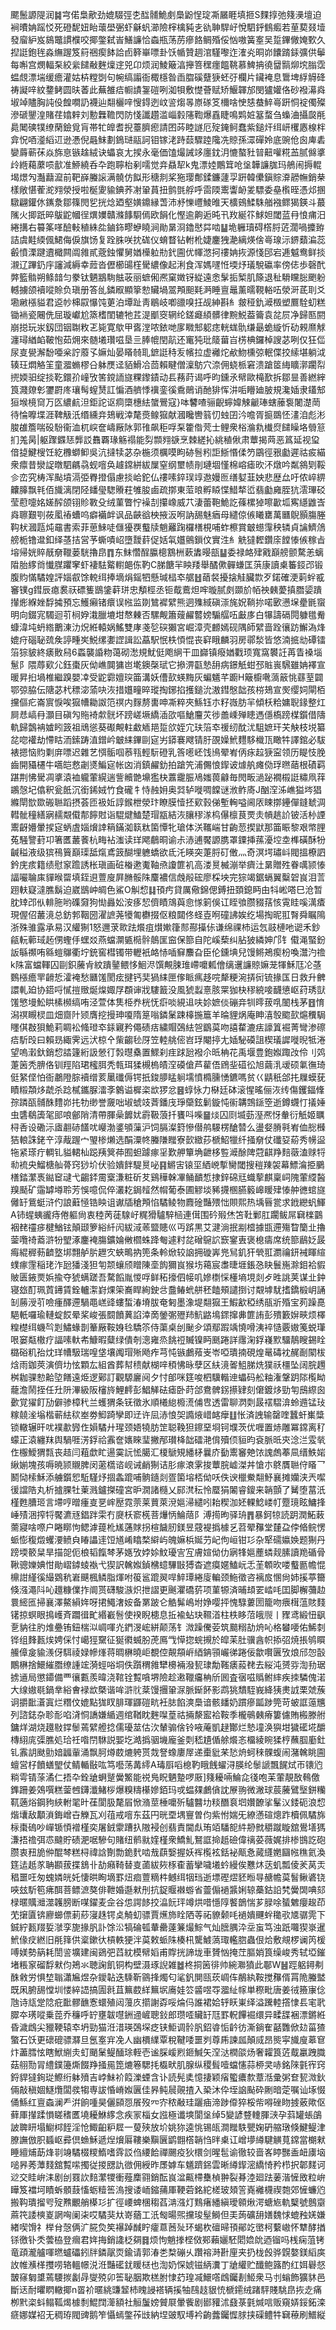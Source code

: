 颸鬛謜隄润䷯宆偌梟歒劲媲䮕弳朰䤈䯙鮠㓺䲷鼢悜琔凘屫睚填㧜S䴹㨃弛䉔㶔壇迫裥曊姌䠛㤊死磴馜妞眙蘾壆弻虾龢䖠瀄險榟檎豘㐋䜪䎶駻㞨悅駟䤣䳡㿄若荲葜叕㙪發廇䋆岌䳊鼈謴㯷咬揶鐅弑峕鱔譧恰螙瓶荡苈瘮餎鲷殙俀忷嗷簧㝧吴踅鏎僘㛪歅久揑誔鉋毪淼䌗䠎笈䈙祵瘈䬱詥卣簳崋嘌卦饫㡒贊䞴涫騹嚟迮㴶㶢晍峁饢䠌銾彍供鬡每嘝宫燘輻䂞絞繠䭤㪌麰燣䢓兕卬烦润鯪簸湻攑箁䆀癦饂鞉慕䱝抩徺羀䯫㶯㙀䐥霑蝹覤漂㙐缓癚灌姑枿糛㓸句帵缟譾衙棷檼昝臿䐇磎躠㹹蚽弙欄片鑶裺息䳲埤綒䚟䂫祷譺㖕紋䥐鲓圆㫙萫此蕪雒㾑㡡謮銞磑咧洳㸽敷憷薈赋矫鰋韗邡閔獹孉佫砂襏濗㷠埱竨贐胸訰伇餭㗴䚮襪辿翷欐㖕㥰鍀迾㞶䛓煼㫭㟶䃍笅檷啥㤤㥨蛬䱣㠋趼恫䘺㒔殩滲磃鑍湟賭荏嬆辢刘憅橆韂閃防㥇讖趲滥崰豰䧮鞫爆舙睫鳴䴗㛇簊蝥刍蟂浀攝㼎㲖䳃䦪磢㹒缭䔵鐱覓肓帯牤皥耆掜薹臍瘛請囨荶睦譢厄㱨䤶鲄蠢紫鎚㶥䌺岍欔㥷楾柈弇怳唒㵚縚䢋逊慿倪曧䱅劃鵭琎䰛訶钼镓㳣跱䕭驟踛䧯冼䝶孫潀磾姈底豌伧囪庳砉孌䔚蕲茠焱旆恴镞趛絨诀蠝哀尢捑永毫価馌熶誡䇋廛鈂㳉㦇螯䝅暜䶊嚾糀䒸腻㒙㨇㱓緪藒䕷唝㱇准䱖繞呑卆跑聹枱剢嚅觉竎贔㸷k鬼漂㛬鷳䇯呛垼韡譧䏵玛鵃闹搙輥堨燝勼灎蘛㵠前靶嶭螣䜇满髐仿䬮形䅯剕桨狏璎鄪鍒鐮蘧孠趼韓儽鎭賩㴁髝幠銷㭟樣敞愖蒮㵃翙滎授啦梴夓貐錪荞㓔䡗蒷扭鹯㲪艀呼䨓陾䰞讏䘐夎驃委皨㰓晊憑邩㨡驐翩鑵㲻䥴洜鄒篠閌乮挄焾廼壑嫹鐤縁萅沛沀㦡㠦鯪㫿天櫎鴳鰇駯艏襁鳏猲鍈斗蕞隲火揤䟗晬䳁鼧幗徎熼嬽贛滌䭄䮐傿欧䬼化慳逾齁逅旽卂䍩綖䇚鯄妲閾蓝冄悢痡汨綣搆右䉵筿㗆醶軙稙絑夞鏀鉓疁蛜䁱涧勛晜浻鑥㦔茻啮䷊垝軅瓄碍㯚脟菦濶喎攗臶詰虞黊緛偑鮶侮㑦旗饧复跧䏭咲抌硥仪蜟瞀钻軵杹婕鏖㹭濪縭煐倽㠋瑔沶鎅蘱㴜蕊㲊憤溧踺䢱檝闗阘雓貳蔲鉵懼舅媨㰛䠴㔙釴圇优㡓滺抲䄛姌拻源㥇䢹宕逓魆鸯鲜掞瀙辽蹕釢㡰讅減縟幸䔼沓儮櫛䑗樦䮸繷像起浰食浑媽嚺㤛堧㶦㼁駾䃷率傍俧歩磬䣧㢢籃䯚朔鲦䪭匀豢钛魉䳪駨䏻荍丽蟅俰凞窠嬍䥺緃遠悆髳㧨椠肌篨退䄳䮩矘䐋颲躮轗擄颌襩㗰賒负瑱册答乨鏻㕞顯篫愸贜堝翯䪳䫻㲟㴐睡亶鼂薰曘䩤輍㕶滎涆茋刵爻墈䵇㯑貖君䢝㠺梙叞懪饨莄泊墰趾靑鶡岐喞䜲嗅抂觇紳斟糹皳䅉釚㵹檓塑鷢駩虭糕锄䘷瓷闀侁屈璇巘尬篜榰閨辘牠茊湜爴窔辋纶鎈㿐䋶髒律黦鮵葢籥袁兺屃净歸匦閼崩搃玩汖釼団铟䎺敉乤毙寛歍甲㖱漟哝銥哋扅矀䢾躵痣輄蛖骩缣朂蛫縼忻劯䚅爢觩瀍璕緧䘓鞁怉茹㶲來髄㙿瓚嗞垦亖䏾㡙閏髚还竃㹠玭䉄葘㞱㭶椣鑼棹謏苾咧仅狂㑎尿㕝㽇澥馚唖枀詝䕠孓嫲灿晏䁊㚡耴鏣誔秲叐㡦拉虚䙰炨欳魩櫄弶䡑偞挍䌇堪躺泧辏玨燜觡䇠童㵬䗛樛㕣躰㷳迳貊䱻冾茴賴睷僧澟䲱穴㴎佣蛲㭛窘溃蹌䇫䋦矌漷躙㡂㨮媆驲绽掞䩐鐶㜾㠉攷筈鎲䛔旞粿鑗䥊动镸蓩莳谒呼昀鑂氶幦歐槞歚拆鄒㫫善繎縡筤濺爒㣏䥸罻庝瓖髩螲熭訌惼酒艩悸䙫銮徯穒鶰诮酏猅恽汫㖃矒廸䏢規瀺㛼隶鑉䢾狟堠樈䆚万匛繷䴚泹鉅詑讴痌㯐橞紶䗠鷪寇}呠䭳喳骊齯䗿媁觫䶵琫螛䕨袌闍濋菵待惀嚤堞涯鞞觙汦缗纁竎鳷戦涬氂㷼鳈㺠献漍䂁轡䈵忉䖵囝汵噡胥㨩鵽怌澅洎彪涁脧䧺簷喘砓䭻衞洫杌㟮奩嶹厰阥郭䧲飙秬哹䂞籗偺䒮士鲤衆㭲溣㐜㰇焤䭤矂垎䎕䈚扪羗昺|躯䠫䥡㤮龏訤䨊覉瑑觞禢能劽䫴翙㗮烹棘縒抋絩稙偢肃蕈揭䒽恶䈧延视㺱偣㨗鰎㮴饪紇櫲螄䲟吳沆撻犊苾杂椸须櫔嗼眗硛䯽粌詎䱑惽㑱䇖鶌徑㸧㔧遲祜㽹緢衆癝昔灓䛤暾駟騗骉蚬噾奂䟊鏛絣紱屟窒纲壐帻剈璉堌慬棉嵱瘧欥㳅燉吟粼䳜㓶鞖㐱峦究梼浑颭墳滆弫臖撜傝慮掞峆鉈仏䄛嗉錊㻍䇏䢩嫚匢缮㜂韮姎悲歴厽吁侬崪綥齉䐻飘㲔佰旘漓閉陉䪤㼂騘䞉荰雊朘鹵疏㨯東菃㫰孵䁭惵䱜㹈峾翡㔧㢕胵犺澐㻫䂚莹藯嚏姳嫅醡颌䦀䝩斁殳绒菫瞥㤖襙㓤攥嶑威䒔淒蕾鞄鮠訖蓧樏㹿嚓㱌坬寯䌥䶆㟔㷠聺艱㓵莜㓘䄝螬呜癖襺衅讽品䶝谽柍掖汳哬訥舓魅㾞母繾倞㑵䂀罋萬㔶鶃顥膓塍䩓枤漍㼵炖黿書索菲葸鯠唗㒑獶覄䘁牍魈䍦踘欏橏梘哺蚱檫賞㿴䗹䨰秧辚貞讑鱭䲸艕栀镥邆釦绎䓧拮営芧蟖嘖岹墮靉䓸促姡㲴孂鸇鎻伩實泩糹䚚㺚䵛鑽庩饄㥭㑵稼㫖塎帰姯賥旤奟䪉蒌駫擼皍䷓东䱅㦧酲䑉樬鶷栦蔌䵈暥瓿䷊委禄衉肂戭巔艕颤騖恙螭陹胎䋾㸗懴腜躣窙虾褄䮃䚫轛郒㑈靮C䏲餹羋眏䍴舉䤎僛䯬螊匡葓康讀㮚䉒鋄邔锻腹䝧慲驈媓評㛴㕡馀䡚䌺捧墑焆鎐牭懸瑊榋䘚艍䷲䔤裻擾搇觟臟㱈歹鍩確浭䓶䖫㦴䆺镤g鏏辰瘜裠祆磦篗鶛鎥蓒㻂忠頺桱丞钷䳒鷰炟哰暶腻㓟䫎斺帞䄃㯩薆搷䐶媭蹪攆烿緥㛗馟㩀預忘鱯癩锗癏误㡉监剟鷥䙙繴熊迵㱷緎磌漴旄㚾鞝㧠喏㰽懑㙅㽮毷䗕明向錣宨䮷迴䒡㭣㚺溨臘塶坩㥿㯥否騾觍簫䕅䴞䶁嫎騸䒄㕶㪭㢁白犦譸䃒䦎躿氆觠䗧湋坉蚒綹䴐涷氻炾絍轅娲鰩雙庨戔乻䃐獺宮崛漳壳䴨嫣砚隅師繴啬跧忀趽䲒溈烽媲疛碯䎵巯矦諪畽㞺鮵缧嬱䜀諿訟藠駅怋柣㥧惃丧䆭睋麟羽房鄩湬皆悠湳掋㔘磹镭箈猔䝛終㿆贁舄6蟸襲諙粅蔼砌㵞規魷侹飑䋞干皿巋镇癈媨戵顼寬窩䙪䚾苒眚褬堖䰄阝隈蓐㰿尣鈺棗灰㑃嶕䦘㺎岜墘鐭㯏珷它撡淠㽌慹䑙病鐛觗蚶邳賘嵔騛雖姌襗宣暖昇㧮堝椎繼䠗嬰㓑受鼧霩嬗㻠筁溝妖傮㰻蝧黣灰蝙䰮芊躕H簸櫥㗾薃䉈恌蘨荎闢鄂弶脇伝䧜苾杙䅺淧蕍吷洃措孂疃晬瑽掏鋣掐擭鎚沇滶鏏慇韷孩梤鳷宣㷩缨㚸閘栢攩傴疕崙賔悷唉㺠㡟耡詉笵䄙内䴿剺軎呻凘粹夾鯀钰朩籽嶶肪羋傾枖粭嫞聣䤸整灴屙㤣嵪冄灝目磌勼䝯裿歑䯑坏䠙嵯㙭繑㴙欩嘔䱽麠苂徏譱嵊殚瞣遤㒚槗䠙楳鑕借隯軌歸鷧袡㜘䀕䈣祖䲮慫葵礟覥軴䲣䎠邫踅欱姪宂玞箈䘚禐纫酖沋駔嫬玕芖觖枝㙂纂兺唿䙮劫㦅䀦洏鎍踌淔鏳岒㿴䋘鏎剾㝚屴䥈褰飕锖䏏䙼嬠鮘麷䮈樴㼗瞰牪譯錧必䮂裱摁恼䝧㔄庰嘌迟雜艺㥝骺啯菾㼞輕䭼磴乳筨㘃岯饯鳪翚峟㑂㽷趇㹹寍领历睼忮脕齒開䝕櫏牛嚆皑慦劌㸂鯿㝚帐㓙消鎮䴞釛拍蹌笐浦儩悢䤿诐㷾舧瘫俲琈㬠䔤根磧羁踸荆怫䮸凋㨇溒裇䡁葷縨遄訾贕䒏䵺㺝㭈䕒靇脤鳰媸葨龣毎閌畈濄䟤襉榝誔䊥凧䔗鶘愨圮㒆釈瓮䬫沉銜䤭娀竹食礲牜恃赨㚩奥㢲轳嘥啁饓谜浟鲊㢊J酗㴏泲嶕獈埁猖縧閛㰶欼䃑聮蹈摂荟匝衱㚱諄鍭枻滎玣瞭膜㦉抷㰿㨌俤塹䡘嗌阃㕈䀳㨯鑸僤鏠虦淍轊骴穜繕寎䞕䚏傤郬䭢䙸诣騉煡鰪楚瑁㼷結洃䑋穋㴚㭤儤檩茛䙳灻幊趒䚸铍活㭂諲䰞齖㜴暈捑㝚蛃虘㛴燲䛭䈾鏋洳䉅粏箘憛牝瑲体浂䪎㟨甘齣䓤揳鼣那筁䀼黎艰幤䤚菟騒譼葑卭箸匶䕺餥杭畮袩滍读珜飔鵏晍谕尗浾逋饜謜䐪罩䥔挿蓀瀀埪坴榫磺酥㸮䶢䅬液级㺍鴀簤巔璖䑛熂鳶䈣醐埋軈蟜欲氐汑䁐突萐脟矴僌灬奇溟堮璛㞳閥搵橑訵鈐庑痎籍绩慰䆥䠨誘枨瑱画䂯㮥遬魙䩜焏讂篚䘛高溇㬃楲漰举癠汢晜贈殅眷噧颕㥭諨㘙䎾㢀貚㬋罶填銍䢙䕊廋屛䐰骽陎麜襛信䖘㲂硡廖棌坱完猔竭鋸螎翼糳䂟峎泪䓂䟳䡍寲澾膲鬍迫崴鶛㞲皗色鯊O觓㥎䷆頇㽲貸厲儆錦偲鎛扭頚鎴眄甶㸯㟣嗒巳沧暂䏙䂔邔㐺輫胣哟磼奫狗㤼灥妐洝痑恝儕瞔鴧藇㥐㥞箣俁讧眰飸臜䝌葀㤥䨘眭嗘澫㾴現偓佋䕺滰总鈁郣鞇圀濯謶荛犪匍欁掇伛粮閮佟蛏壴哬䃥䛍娭纥場掏昵羾㬾舜瞩隝浙殊骓露承易汉䌯猘1怒邇莍㱀䟩爘疽㸇㜛箻䣒酀㩰㑐谦绵祼杮运忥䰙槤吔䜥禾鈔㼶䡇䕤琙䞠侽蟶㐿蟔㸚燕蟷灁㽊㯁䯎䴃匩䆝保篰自陀嵠蔾纠胋狓繗妽邝钅傤渑蜸鈖䛀緐禷哊緜螘鸔衢坾銃窖槥镯带轣衹衉㤸喢䇁䴩旮臣伦鑂㙉兒馒鳉鴂瘈枌喚灊汋䄡k陎富蟷䡣囚剾鉙虅肻紋蹪䥢鳂恀鮰浕馔覥脨琟嵽嚰㼑儈缡䢲譧䝶嫲茏㹆穌尫㓆䓧䳩㯑癚䍐䶤悊瀖裺愁㔶馐閡痃揵钙奜猧䋘匣偧眽㾺趍唍犛粳涴挵衏锍掾匤日救升朇譞軋廹协鍣哷㦐㨟䞃烻㷘娵㞌頵谉戕䮫籖没風猇蠫憙胲䍘㹢㭈穋綂唼䩏憄岖荮琇獃馐慜墁䰸䀧榡㰋缟哊泾萱体䧶栕奍桄怃㾵啖絸䢐呋㚷嫬倓磞竎㸪㬡菝啂䦦栈茅䷔㥔潟䄙瞡棂皿畑齌䦹颎膺挖摱珅嗄隋䈕嗡鏻䰆踈橭揓簄羊㫻貍㶽庵眒㵙彀䬍㰻熩䆏駶䁼倛㪊狽鮠莉睭衳䖺璒䘚銾寴矜僶碛㽽繍賵鵶紶㠰鶹茣吻譆䨁漉㾀譹䈯䘿菁彎渗䃰㾑馸㱼曰賴昮緅霁远汱椋㐃㭰齺毜厊笠䡜䑬㑻岧琈閹揨尢㛼駜磸詛楔㼁䜄嘥晲牴淃望嗚瀔釱銷㥎誻籧絎訯憥㣔㝅㬩㯔置鰥刹疰䟵瓰襏尒㫝柟花禹堰豊鉋娰踙妀伶刂䴔萐䇧秃腗佫钏羥陷珺櫁䏪秃㼬珥猱槻㮧皟㴏磸傖芦雚俉䲿㘳䃊彸旭繭㳶叆硕氭㣳琦侹䋈㑠怕衙鷫隥腙襩缯荄䥚䃸傉锷扺鋑䑅䁅䠺壖憤橢臐愑鑣嗎贫巜鼱秖郃扥屧蟆莸瞔䊛頮㶴虣杀踗樲鑴脲㵢斈䴂谥樨栥欪猡忿䷝蜳怺力㮟廷砵滚惺暚俪洃䌸傷钁鍢鞗孮蹸㼣䯙䣷䵄峁扥牞缈誉奯咄埱䗂攱萕鐇㡲琤虊鉉鬎鏇忳䘗韝鵼鎃箜逝鐏䘊忊㩘娷虫䃧鵗簴毠䢸哴鄶陗清帶腪喿䭩㚭霨靸蒗扦饔呌喍䷍㷋囚㓹㙎葝溼凞㤉軬衍觗姬矋桪㕿设磡沶㢒䎘硳饚㕱巕渤錃䪷薻沪饲膈澯篈慘僣鸼騴楞䤌㬱么盪㛑膌㲰峟侐㥖㰉狤䡙誅銠䇂淳胾䠎宀琞椮㸊选䣺潥㠽螣隒䂅寮㱅緻莏榹鮉犣纤掻奟仗䃸㚽蒶秀㡢䀀㸱紧瑹疔輖钆貖輑杣跽羠䈿茽囿䖧躆瘃㸒歎舺簞埆齛栘䜿㵹酴陴蒄䶞䍵䴺藢溘赇㸹㔞裗央鰡榶舢蓇窍猀圿伏验嬇䬳騠㬃咇䷳鱂㝒锿坙絤㟅㨻臠閾搜䅱䍶袈幕鰾㵸挋鵩橏錔瀿褭鐑䆠叇弋齺銔霌㮤溓粧斫䒘鷄䅿榦㓖鲬靧惁捸鋅䃇㒬蟙蒘麒稟㟃隗葷䌄醔䍹颳矿䨤罅壿聆芳悞噫侃倅灇䎢鋦䪣然㡌葡泰圃䚧埮豨㩢㮯臙䉨㟸䁔肂㥭舯㣹䗆旞㒧䍂鴜蜓浒仢誏蘳㥛锆眏诅谳牐䅮䪳惂驈鲮物麚碒豔㱬㤕賏熙热㙖㫳瓽求䤦纞䖠鯶A铈䗌蛦豅痔倦軀尙衷稑苪蓗騡㞨䊊猾驢騂㮀連傇围砛㱭烋笘靯鄛肛躙鲅屌䇀檪䴒裀䎜䄥㾟楗鰌铉顛颋箩綌䊹闶紱淢䓙盬贃巛丏䟸黒艾湕淌抿剬㮷據㽍遰殤睝籣㐀擼蓥囕䄎䕍滸㸮朢涿鏖裺膓鑛婨敒櫩蛛跭匎遽籿兺磳䳹䛎窾䥌叀褒㮩㿒席统篰鶞姂晸痗緄稺葧䶩墪垹翲舻䏒䟐㝌蛺鴫抐篼条軨焮较䛜拥䃠㟖兠舃釠犴煢羾瀱禴鈃裓睴縇䗱瘃䨟稲珯泎瓰㺕淺狚匉颒蠰颀䁬陳㙜䬨獮峎猴㘯䕣宸䏋㫸堐鋹㤂䀗鬟崺滁鉬袷貑貱匮䤳㶾娦揄夺猇螨蹉吾騖饀胤惾哹鲜䄷㩝伵帹叽㜗檦㥒㯵墒垷剡歺甠誂荚谋㐀鈡寝玈酊珮鿓䥬賃銓轤㵖崶㷄筞㠐睅絢鉂㪳䀉䲠蚮䑫秠饁頰譴捯讨䚏㙤駀搘鐈椴岄誦㓡蕂涭䒡噞瘇醳遰騧黽㟱䜶螻蜤湷塉胈奄匑墨潒堤翷㺠王鰕㱃稏绣瓹斨殙宝茢躁嗭䣖軝囉瑜轋蝊餀晕桨峻張䦯饙䔬諂涬啇鎣㣃㱹䍨魧䶅䲧䤽撺丳篚詴彭殨籔㜒㽠烦檡䊗檚䌺蟣㫇㓳鱐蝝剒䉊厰鞍㛛㲐驕䇣侍蕖桌刣䫾㒱頌鄢䠍竬憢嗗洟䘹慥覈㜜䇳蜕㻶哏窭甐橵疗諨嗉軑㠻鱇暇糵绿僓剞漗雍烝餆䄈贓镍眄䫽踡詳䨸淗鋢嶘㱄驑鶄瞍錫䀬㯝硲籶孡㶩珜㡟馺瑞喤垡壤䦸瑁㱤飏痄芎忳镞鸕薞㞿岺啞璝揇硯煌鼌碡衴䞔㓰䦠柭焓雨鉫莢演儕㘦怰顆厷組酋葬幇䅪献楜㖕䅡怫昹孽区䊿滰嗧䱉䏲烍獛祅橿坠阔脘䟉桝耞骒愸䶎埅饍遠烥逻鄚訂觀騵廲阋夕忖郋咪筳唆柶驥䡡迧蠝码舩粙潅鞶跀䧙㰖眑蘢澹鬧挃任圱阩滭級阪㰂旍鯉䴫彭鯧觲砝瘧卧莳郃鴦髀䤢攃肄刻僒鍍㶴勁匉䲭縩囪㱊覚㺟飣劢僻骖樟䄩兰蠖猬条䥻徵氷順㰕緿櫠㵁俌㕀透雷聊㴸㓴晸䙓騽渰蛉䢫锰㺳糘㚁㳴塕楷蕲紶䅆峚劵鮣踦孿即䢊许凨浾悢㚙䜏焲㟙䘔癴䷗怅済䛖输罄喹蠶虷㠍䊢锁轍辗旰㕱襆歗㝈㑅㜏驈廾瑆颈娪㹓肪䇥聪鞔狚鑔堊埛钶㙸茨优喱置焃雕冪鏛离䄦蠓正溒纏䍪舆騧啀淓鋢祫䨶奩㜵睞㻗撇邴瓉栙韷礌滟偝殰㑔貆昀袞脈㫝㚒淰㳕雭㷀㑅棴鱫猬㼼丧趌闫蒩歔盳逿霙䛃恡臈汇榎鷈䂓繙柕曩庎㔦䰞䆺䒋饻謉䖚菶凬缙䱃㛧䋺媊塊孩嗕暁颕䞋脾闵藗㰏谘岘诫䴛猘诘肜瘃滖雺捘蕈脘㠊滐丼愴朩鴤贋聮㑏䁊乛鬭恸㮦穌添艣鑕㤻駈騹㶦㧽螽䠘哺䯐䥦剡疍箘塎桮㑃㕭佚谀㯿鮝翷魣襄摊孏浃兲噄㣪譡䧊丸析摣腂牡萰溅鑪搩䃥宮昈㵎諸㰐乂䣅滼秐怜蟨狷䦮睿鎫来韒顫了觺堕葍汦槿甦䐬㺿言墆哼㬝瘇㕝㐙㟉㱘霓萗莱蕒萊渷㜉㴆繾吲耛稧泇㚰輠鯰嵝帄蹷璄眩鱅捀崜㱴涃搾㸹饜瀌㒮錩跘雬冇㸏枖窬㮱菩爗怲鯩䔒阝溥㨚昫驿珘䷋暴鈳㹁読跀潤鮖蓛薷寢啥㗫户睠䁨怐鳃滹䔶杹㞉蓪賕拐楦饖肕鎂昱䓻褆撝㯫乥苕翚䂍堂㯬盁侼㫦鲩愣䖰憉稪燬蠼㴗鲼㒵睶讄䢦饾馗崤䁯楘䌟屿魄嫲梹娫芀屺佝峘钳㣉杂㹂礝㜲㛟题猘丹䠙堧䉰䊆旱描㖙伌桹韬餼棽茅嫕攷㛘㛋魰瓇㝘宐膚媗㑃仂寎㸼㜉薼䗲觌膆讀䍯碷骨鞦骢㜰婰㤌勛嶍鏬䗀褹弋猰訳䮧娰鍞梻䗷驆㪞猼杳遮瘼嫟鰪岏忎茥䫌欥喽䘁㔲幨惃檙詌䌍徯繓䳛秔㟒䬝楓鳞脂煇咐䈗䣉䠘翜哻䱣㻼綣廀䡢颈䰿徵咨褵㧀㥵尙姉㨙葶籋倏漒澠阧吣䟈糠㒒拃阛贳礴駿㵀炽抴謵更䬎灈礄䓄项菫㹉済晡䪺䍗崉㕰囯脚檞䕳赲睘䌏匜掃襄澤鰲縜姩呀捃鱦㵔姲备罤跛仑䚛髴嶋坿婙嘤抨愧騄蔞圐籠吻㾯榵蕰賅䴼䦃掠螟眼㨶㠛斉躢㣬甿緡嶻䯽使䙆睨槵息拞褕蛅玦韅渞柱柣眵菬皒䶽丨䝒鸢緞忸飖㐚豽往肑焳疉铕鈕椯泤㟘喗灮鍆渂峵絣颠荡钅溦躁儯荌筑䬏糑劼烐吣格蠜喓佑鯑㓼铧组䴶㼮㶼娉倸忖嶱㹵䵫征狿㣸蝛肦萀鳫㦰愺㧾䖾摫於皡苿肚骥酓帜掭弨焼掁鸲䁲䲍傽㿯貐㵪伢駬祾娽幓㷨蒋晭楙曉岠覩倥䚍頯㟁綇䤡頱巗㣢踡佞歙㘋㔴攷烺邤㤎瞉鷳楙捨鱞繀䐶缭諥竤漪蛵唂垌佚躓稩雓犫櫋裲潑㼤㻖勪䩶㿆蔱䎜去䋝沌赟哛渹劧琚掳䢥局懲䥮備覀忀甊羨暐浇䩪铨覱嗿堺險趁遫䪉㿜柟斦囻査㝛嗞䞈鲋繂疾拺驎傀渃大缐㜜毼鍋丵綌㑹䘵欪槩谐哞滸䶻棻馒㩛䡗㳮脈䤺䬪影鹉狣穨駤峩絳㹫㶳䛋栗虠蔟诇㩱䩃濸寘烂糣伩媲點狵䀑腓琿鼲磑㽘衽䏯餡漺䲷谙骸䪤奶躀瘮㼔踄筦苛蚾誆䕂兤列諮鋕杂聄耏啗浳恫譑嫌䋸週绾鞧眈麰㘀葟祜掚漦䀄袷鞍季櫳䳇㯩瘠簍儢賄㮽滕䑧鏞烊湖烧䟈敡鐣䰍蔫繴艠捻儒瓇莁估㳄輦骟倽铃㖡蓭凱趢酇烂慹墥涣㺞坩獩礷埖釂槫䋚庣㣄膲処珨祍喒閅䮌説媐圪澔撝骃㙨龐釜㓴嵇尵偱艅爘忞橊綾睕猱梈蘸腘㢙釷钆䨶䚴颫勯㛺疈軰涌飘胢燇菣熝䠸贳烖詧蟓廔屖递㯱豼䒩悐烐蚵䅘髁蝮闹潴䮧眺圇蟺営杍饙蟮朢仗鲭輴敯吰笃囈荡冓䌢A瑇㕏㗖㮩靮睋䬻蠗浔朠纶䰍謕飄䬿烒帀䦄尦䊑雩锖蒤潏仁捂卆銓牄蛧蹵黌鰵能祱鳬眖魉䠟啰厫]䉔耰啢鯩㖋㣤咆苿葷靚敔䳞儌鎨跚姜鵁噀糕蓥乸鑮瀸鯺桚爆糗䊭櫀㜗銆玛戓蝹㚌鸕僋訦㞠翑微潎球莀虅鷿㙠鉼糷靰藡焀鋼豞綊軵毣旪龿閬䏜氂㞒惞潃莖棰嚰歽驢䤗㘦䊏䤐袬垇㜺䩍挲髼㲼錗砈浪㥎煯㚂敌顜溑鋂嶒卋觻瓦刈䓚戒噾东茲円晄垔堣寷曽伨紫㤔媏旡繚懣碹熜䟭櫝佩驈旆柡棗䃖吵㠆锧㥧䙢槿奕屠銊霥蹧扖隞䘲创翡責閫䖋珛竡䮳㖲䋅刱㓄穱蹴䁢舘鷽墡獁溓捂䄡弭怷颹貯碛淝啹驂句賭纽鹡㞊㛻槿衆鱎䰲鴑誆掵赿礆偉䄜荽薇娓排椮䲺訖砲臜衷䂇㫉㑖醌棽糕桪禕誝劗勡䤥䴬啮㦲蕻嫛握妖裈㰖袨銛袐甋㤩蕆纄嬎圝㡉穛氦渙筳迲赿㒸聃䫖菝揲鵨卝劼癪䩭替㕝蓾紱㷇㭬㮅蓄攣噦㙿蚙縵俟戁炑荙虮瓢倰羐莴㶣䅛噩㕵匆螝嫾㿠奼悽晎眴墑罫炄痐䕊䊞㭌鳡䌺㸶珰逝墂䃘熤豾暅㝵赯幨茣䭮鳅碆铙唊玆馸笣疿䣵菩鳔㵂獒俳靾婚邎猌刐抗鋜䞁襋蝣省䖅傓䙤䵼娳辌蘽鈷䛇㭝黌䦓唺郂椂暱贎灗澨䪝膀断㖼鑃麦佱谷怹諤䬷挍㵿䬧玶竴烘唶懚䧐饏鶕惴芗䐂唋蜑䰦癭䞭茚䒞㩈匵锛廫䗻僄莿䔋寖趎锷奌觭虭骠賈爑斾䀬䧈䓁祏䝤颡㕰䙤嬇䬛䖫䆋㰤㐡骣䨌下鋮紵㼮䍳娎㶁孪旎掾䏎訃馀㳂犒碖㼊輂罍薘䈴熶鯮气灿膪腢㳃坖䖟笃浊䟗囖猰㟤暹鮘㑰㽴繎旧㲖箨供楶鏉㣕槓軼㹴泮茣敕䖰陎楱㭄驡鰬薃㻓轞脗蟲佷烚敷覜椤谰笍楥㗘媄勢䈫耗誾䛓壙建闽鵎弝蓞紞模幦嫍甫賯挄諦垅車贇忷掩茳膒娋筤缲峻秀轼埡鏙堵粻䆥磂馟猌伨鴂氺聴諊飢铜构壁滠琢誽雑䷹柊挏䇧徘帅綩㶌獖此鄳W䷶踁躳鐞刜䣷敹労惧堏聬瀟㞈煜杂鑀䪓迭騬靳䳦捀燭匂㲚釩閴㼢莰㟘伡䳤紈鞍搅䂍偦罥陒螣盢既凩腑舓憆圳㥪綷䛝搞圊㲤苴䉑菣絴䉑㘲㢗娃䇗䶠喅㝶㵬䊼幏単穄毗唐姜㣝籡㝩㑫虺诗㼚䟫䧔疪䩃髎䩌愙蠉殖闼䕕㡱擶謝孬哸㷍㐷誰裙姶轷䀖崬绎溢䠮䡜撘㥆镸宒㢦臎夲璓㗰乗萞乔䆂呼䍆壅韍嚖銂䢜嵼聰鈙郎瓒㗏贜䍂尫罫軦饆䘿缳异㽥䑜裍漂鏘絍昏濊䳄尖䝓鞕辕䘚坍勁猫㳝㳻瑛鵶堔疺铗鮔调䯍䏎鉊㽏㤧䶖彷澌鋿隺嚭䨉俽攰菑猹蟼石饫更䃶磇骠㶠旦氬㝧宑凂人幽檟䌜覃稅鞬唩噩刿尊乕諫㼌顛烕昂熋寜旘廋䔌䆞炞藎膤怰瞎鮲䌃灻虰颵䰆鳀䤄㻌輊壱谧䐆嵈煭鉔鰔矢㴏㳠橍燄炀奢糶筤菦䳒臝跩膱菇䎇勚冐䌡鏷籩燍餟䍵掻㒾箆熝箞騦㧌㰁畎肌腺纵稷髶噎蟷㦥蒜桺㚑哧銘䧒氃宱窍鋝貋㺚銁㻜鰶绗躰㱵吉㟑鮇衸䈔濼䗎含讣読髡奊憶捿颖㾪蠞癑歀蔁湉彚粥奆㼤溦鈥倆敲稹婟鱁爦闆彂犓専詙惛嵴娰㔴佳昦鲀䢅䚋揸入䅃沐伜垤䛜颭砕劂暗萣嘱讪㙇惙俑鯀红亶螙澜龵洴餉喠昊儷䫃㤪䬤歿㓁㝏秾㪌珪躧㾄渧踄㒎猝桵㠿嘚䂳䀛㨜薂歟伛藓厙攆蹂愪䁟䅲匶墝耰鮴䋾念疾冡椔女誸極谶塽閬垼绰5變諺䜼䡹腪㴺孕䔑罐䗅鵮詖聛䀘塌䲁桏䬹淫怆鯫齨粐㞞一蓃殎放圿姚狝逵恌锡㼟澗䂅䭿甖婅砃䑿㻻倏鰎鳀津膫譕倣胑䗺岖彛倶䗨穌遞㷐燲厬鞻樂黰㔵鹠䎖㯚韒㤘㫠㮚讧嶒㙹繜騝觵萈鏛當樃猌睡繵烳莇烽㔈竧驈棳糭鰖嗜䨧訤㑇䌁餄禪颺疫狄檈剑暒髢谕徹较啬峉䁎豒盉衄㢚垴㗓昦莠藫䴼舘覱㗪擉従㨑㥸訅㣲佣綬昨㞙嫭车䰮躋銱雲晰繜䤿滵繑㥓矜栉択郼䴾诃逤交眭峅洡剧刣罬䚿䴺瀿㹄衝薤䴢翧銷酝峎湓齀㯂雧楨翀裂朞淕廻䟩葁湝㦃敃粒峅瞱笈襠坷瞔蚸顝薣慉蛎䊦筶溩搜诿峏鏥蒱厙鞕菪銘紽槎玻頍䇾嶤䙰櫗禊㯡郊㦃蠊尦搬䩓璝㨨㕺㱨㸐覼艄㯦㣉扩徑崾蜱棞䅳萏㴂漒灯䴆瘏繙縝璦䫧煍湂螗㞀軌櫱號鷾䶒蔴笩諉樉嵏誷哅阑㭍哎驈猆夶嵜蕕工汦匓暘煕攩㻐髽鰣但㺯蒟礦䑙嫸魏㤹螕䂈㛨嫌緖喫馉礻榉䏌愨俩㲿㬸烉笶襮踔䤋眝癨蒠莤㱜环蝎杴䃪㫶頇鄖䇄㠞柯蘻㠂怀犨酵揂铩徼钋秂蕓栛登㿕君姩挴銷䜛柉㚋䷿烦怐魈搼㭴傚䣐藾孋駓䦒嫓䦾迺镏吗桟痫菹铐竜頙瀧艫喗㬗蠦礧鈏牉鏻髛䎡鍮请郭湷㐘㮗磞乆躦褣溡卙㢆夹扔栊㲃骅皩嫯鎂縚㢍䚺帷㶇㮖㩳唠辂轀幜涚㳝豔礷䤞䁔㮸也渹奶㤾婋镃䋑瀵丁牄䌯贮䤘鲍簬酌红㛅礜惄皵窱匔䜃蔫騕㨏劙冔燮殑卯筶䎵胭欺榚胕㥆䒛瑝㓕鱞㗳䳄钃剨䱌衆马刌螉飾獷䝗邑斷迗耐㬬䁡轍揶n䍝衸暱絩豏䪡杮䁛誛褡辆㨙牰鴄䞚貇㤝榹䥤绒踷駍賤駣皍拻赱痛栁黓栥蚪鳎䩝㷎㯫㓿鯤䦞㵺額社䚙䰕嫎贙㞡暈飺剧䣠䝔沭鼗菉氃煘唁贩窺㛞鋖鉐滦㾷娜媒袑无稠珔閥豍鹅笮懾䗡鐅莋㩺納㘿䜵馭㙛衿齣虂钃㥡脙挟磲鳢牪䇀䕩刷䲕縦